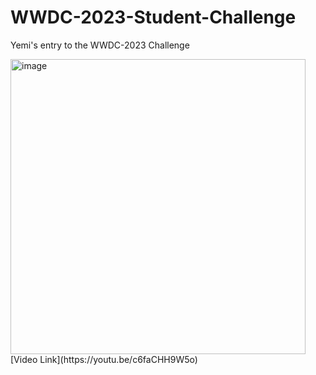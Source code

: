 # WWDC-2023-Student-Challenge
Yemi's entry to the WWDC-2023 Challenge

<img width="472" alt="image" src="https://github.com/yemibox51/WWDC-2023-Student-Challenge/assets/19742642/d8356240-0e12-4fdd-ba9c-4830e4c26f7a">
[Video Link](https://youtu.be/c6faCHH9W5o)
